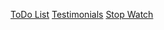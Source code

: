[ToDo List](https://singh1616vikas.github.io/JavaScript_project/todo/)
[Testimonials](https://singh1616vikas.github.io/JavaScript_project/Testimonials/)
[Stop Watch](https://singh1616vikas.github.io/JavaScript_project/StopWatch/)
